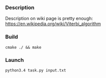 ### Description
Description on wiki page is pretty enough: https://en.wikipedia.org/wiki/Viterbi_algorithm


### Build
`cmake ./ && make`

### Launch
`python3.4 task.py input.txt`
